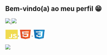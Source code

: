 ## Bem-vindo(a) ao meu perfil 😁

 <div>
   <a href="https://github.com/alissonfa">
   <img height="180em" src="https://github-readme-stats.vercel.app/api?username=alissonfa&show_icons=true&theme=tokyonight&include_all_commits=true&count_private=true"/>
   <img height="180em" src="https://github-readme-stats.vercel.app/api/top-langs/?username=alissonfa&layout=compact&langs_count=6&theme=tokyonight"/>
</div>
    
<div style="display: inline_block"><br>
  <img align="center" alt="Js" height="30" width="40" src="https://raw.githubusercontent.com/devicons/devicon/master/icons/javascript/javascript-plain.svg">
  <img align="center" alt="HTML" height="30" width="40" src="https://raw.githubusercontent.com/devicons/devicon/master/icons/html5/html5-original.svg">
  <img align="center" alt="CSS" height="30" width="40" src="https://raw.githubusercontent.com/devicons/devicon/master/icons/css3/css3-original.svg">
</div>
 
<br>
 
<div> 
  <a href="https://www.linkedin.com/in/alissonfa/" target="_blank" rel="external"><img src="https://img.shields.io/badge/-LinkedIn-%230077B5?style=for-the-badge&logo=linkedin&logoColor=white"></a>
</div>
